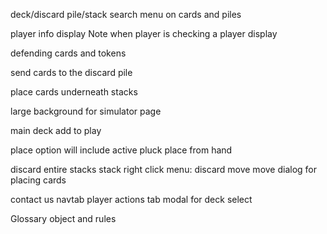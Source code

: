deck/discard pile/stack search
menu on cards and piles
<!-- shuffle -->
<!-- add all board cards to context -->
player info display
Note when player is checking a player display
<!-- toggle for extra slots -->
defending cards and tokens
<!-- return cards to the hand -->
send cards to the discard pile
<!-- return cards to deck -->
place cards underneath stacks
<!-- toggle for perspective tool -->
large background for simulator page
<!-- hide lightswitch and back-to-top -->
<!-- play area menu - move, flip, discard, swap, return -->
<!-- stack modal menu - move, discard, swap, return -->
main deck add to play
<!-- active pluck menu - move, discard, return -->
place option will include active pluck
place from hand
<!-- move from active pluck to play areas -->
<!-- send cards in the active pluck to the discard pile -->
discard entire stacks
stack right click menu: discard move
move dialog for placing cards
<!-- card details when hovering -->
<!-- card tokens on hover -->
<!-- After crashing selecting a new deck crashes it again -->
contact us navtab
player actions tab
modal for deck select
<!-- remove footer, lightSwitch and backToTop when in simulator -->
Glossary object and rules
